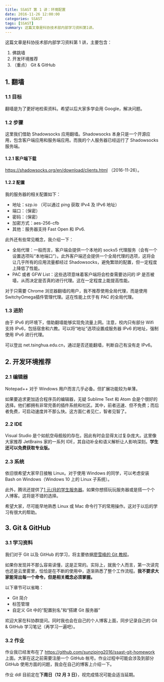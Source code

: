 ```yaml
---
title: SSAST 第 1 讲：环境配置
date: 2016-11-26 12:00:00
categories: SSAST
tags: [SSAST]
summary: 这篇文章是科协技术部内部学习资料第1讲。
---
```


这篇文章是科协技术部内部学习资料第 1 讲，主要包含：

1. 佛跳墙
2. 开发环境推荐
3. （重点） Git & GitHub

<!--more-->

## 1. 翻墙

### 1.1 目标
翻墙是为了更好地检索资料。希望以后大家多学会用 Google，解决问题。

### 1.2 步骤
这里我们借助 Shadowsocks 应用翻墙。Shadowsocks 本身只是一个开源应用，包含客户端应用和服务端应用。而我的个人服务器已经运行了 Shadowsocks 服务端。

#### 1.2.1 客户端下载
https://shadowsocks.org/en/download/clients.html （2016-11-26）。

#### 1.2.2 配置
我的服务器的相关配置如下：

- 地址：szp.io （可以通过 ping 获取 IPv4 及 IPv6 地址）
- 端口：（保密）
- 密码：（保密）
- 加密方式：aes-256-cfb
- 其他：服务器支持 Fast Open 和 IPv6.

此外还有些常见概念，我介绍一下：

- 全局代理：一般而言，客户端会提供一个本地的 socks5 代理服务（会有一个设置选项叫“本地端口”）。此外客户端还会提供一个全局代理的选项，这将会让几乎所有的应用流量都经过 Shadowsocks，避免繁琐的配置，但一定程度上降低了性能。
- PAC 或者 GFW List：这些选项意味着客户端将会检查需要访问的 IP 是否被墙，从而决定是否真的进行代理。这在一定程度上能提高性能。

对于只需要 Chrome 浏览器翻墙的用户，我不推荐使用全局代理，而是使用SwitchyOmega插件管理代理。这在性能上优于有 PAC 的全局代理。

### 1.3 进阶
由于 IPv6 的环境下，借助翻墙能够实现免流量上网。注意，校内只有部分 Wifi 支持 IPv6，包括宿舍和六教。可以将“地址”选项设置成服务器 IPv6 的地址，强制使用 IPv6 进行代理。

可以登出 net.tsinghua.edu.cn，通过是否还能翻墙，判断自己有没有走 IPv6。

## 2. 开发环境推荐
### 2.1 编辑器
Notepad++ 对于 Windows 用户而言几乎必备。但扩展功能较为单薄。

如果要追求更加适合程序员的编辑器，无疑 Sublime Text 和 Atom 会是个很好的选择。他们都拥有非常完善的插件系统和社区。其中，前者迅速、但不免费；而后者免费，可启动速度并不那么快。这方面仁者见仁，智者见智了。

### 2.2 IDE
Visual Studio 是个如航空母舰般的存在。因此有时会显得太过复杂庞大。这里像大家推荐 JetBrains 家的一系列 IDE，其自动补全和语义解析让人影响深刻。**学生还可以免费获取专业版。**

### 2.3 系统
依旧很希望大家早日接触 Linux。对于使用 Windows 的同学，可以考虑安装 Bash on Windows（Windows 10 上的 Linux 子系统）。

此外，腾讯还提供了[1 元/月的学生服务器](https://cloud.tencent.com/act/campus)。如果你想搭玩玩服务器或是搭一个个人博客。这将是不错的选择。

希望大家，尽可能早地熟悉 Linux 或 Mac 命令行下的常用操作。这对于以后的学习有很大的帮助。

## 3. Git & GitHub
### 3.1 学习资料
我们对于 Git 以及 GitHub 的学习，将主要依据[廖雪峰的 Git 教程](http://www.liaoxuefeng.com/wiki/0013739516305929606dd18361248578c67b8067c8c017b000)。

如果你发现并不那么容易读懂，这是正常的。实际上，就我个人而言，第一次读完也还是云里雾里，恰恰是在不断的使用中，逐渐熟悉了整个工作流程。**我不要求大家能背出每一个命令，但是相关概念必须掌握。**

以下章节可以省略：

- Git 简介
- 标签管理
- 自定义 Git 中的“配置别名”和“搭建 Git 服务器”

欢迎大家在科协群提问。同时我也会在自己的个人博客上面，同步记录自己的 Git & GitHub 学习笔记（再学习一遍吧）。

### 3.2 作业
作业我已经发布在了 https://github.com/sunziping2016/ssast-git-homework 上面。大家在这之前需要注册一个 GitHub 帐号。作业过程中可能会涉及到部分 GitHub 使用方面的问题，我会在自己的博客上介绍一下。

作业 ddl 目前定在**下周日（12 月 3 日）**，视完成情况可能会适当延期。
